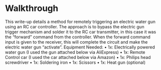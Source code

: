 # Walkthrough
This write-up details a method for remotely triggering an electric water gun using an RC car controller. The approach is to bypass the electric gun trigger mechanism and solder it to the RC car transmitter, in this case it was the “forward” command from the controller. When the forward command input is given to the receiver, this will complete the circuit and make the electric water gun “activate”.
Equipment Needed:
•	1x: Electrically powered water gun (I used the gun attached below via AliExpress)
•	1x: Remote Control car (I used the car attached below via Amazon)
•	1x: Philips head screwdriver
•	1x: Soldering iron
•	1x: Scissors
•	1x: Heat gun (optional)
